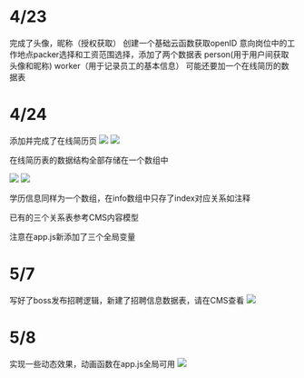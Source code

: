 # 4/23
完成了头像，昵称（授权获取）
创建一个基础云函数获取openID
意向岗位中的工作地点packer选择和工资范围选择，添加了两个数据表
person(用于用户间获取头像和昵称)
worker（用于记录员工的基本信息）
可能还要加一个在线简历的数据表
# 4/24
添加并完成了在线简历页
![](https://img-blog.csdnimg.cn/9570698cea8a4a4c99a5accf4320c555.png)
![](https://img-blog.csdnimg.cn/552bc847bea44ff198f9c74381cad86b.png)

在线简历表的数据结构全部存储在一个数组中

![](https://img-blog.csdnimg.cn/243033f5a28644f2bac5a3aa68a7073a.png)
![](https://img-blog.csdnimg.cn/314abd2c519d408e8df9d250b554b903.png)

学历信息同样为一个数组，在info数组中只存了index对应关系如注释

已有的三个关系表参考CMS内容模型

注意在app.js新添加了三个全局变量

# 5/7
写好了boss发布招聘逻辑，新建了招聘信息数据表，请在CMS查看
![](https://img-blog.csdnimg.cn/8c3f894d401d4c0cbe11c1ee7af0f262.png)

# 5/8
实现一些动态效果，动画函数在app.js全局可用
![](https://img-blog.csdnimg.cn/e353e9810c254f328b7a3a65207d3d0b.gif)